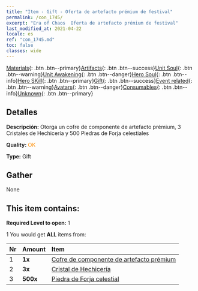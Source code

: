 ```yaml
---
title: "Item - Gift - Oferta de artefacto prémium de festival"
permalink: /con_1745/
excerpt: "Era of Chaos  Oferta de artefacto prémium de festival"
last_modified_at: 2021-04-22
locale: es
ref: "con_1745.md"
toc: false
classes: wide
---
```

 [Materials](/ItemsES/){: .btn .btn--primary}[Artifacts](/ItemsES/Artifacts/){: .btn .btn--success}[Unit Soul](/ItemsES/UnitSoul/){: .btn .btn--warning}[Unit Awakening](/ItemsES/UnitAwakening/){: .btn .btn--danger}[Hero Soul](/ItemsES/HeroSoul/){: .btn .btn--info}[Hero SKill](/ItemsES/HeroSkill/){: .btn .btn--primary}[Gift](/ItemsES/Gift/){: .btn .btn--success}[Event related](/ItemsES/Events/){: .btn .btn--warning}[Avatars](/ItemsES/Avatars/){: .btn .btn--danger}[Consumables](/ItemsES/Consumables/){: .btn .btn--info}[Unknown](/ItemsES/Unknown/){: .btn .btn--primary}

## Detalles
 **Descripción:** Otorga un cofre de componente de artefacto prémium, 3 Cristales de Hechicería y 500 Piedras de Forja celestiales

 **Quality:** <span style="color: #FF8C00">OK</span>

 **Type:** Gift

## Gather

  None

## This item contains:

 **Required Level to open:** 1

 1 You would get **ALL** items  from:

  | Nr | Amount |     Item    |
  |:---|:-------|:------------|
  | 1 |  **1x** | [Cofre de componente de artefacto prémium](/es/Items/con_1740/) |  | 
  | 2 |  **3x** | [Cristal de Hechicería](/es/Items/art_189/) |  | 
  | 3 |  **500x** | [Piedra de Forja celestial](/es/Items/art_188/) |  | 

